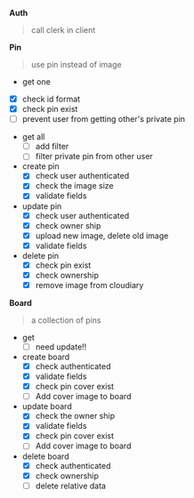 **Auth**
> call clerk in client

**Pin**
> use pin instead of image
-  get one
  - [x] check id format
  - [x] check pin exist
  - [ ] prevent user from getting other's private pin  
- get all
  - [ ] add filter
  - [ ] filter private pin from other user
- create pin
  - [x] check user authenticated
  - [x] check the image size
  - [x] validate fields
- update pin
  - [x] check user authenticated
  - [x] check owner ship
  - [x] upload new image, delete old image
  - [x] validate fields    
- delete pin
  - [x] check pin exist 
  - [x] check ownership
  - [x] remove image from cloudiary

**Board**
> a collection of pins
- get
  - [ ] need update!!
- create board
  - [x] check authenticated
  - [x] validate fields
  - [x] check pin cover exist
  - [ ] Add cover image to board
- update board
  - [x] check the owner ship
  - [x] validate fields
  - [x] check pin cover exist 
  - [ ] Add cover image to board
- delete board
  - [x] check authenticated
  - [x] check ownership
  - [ ] delete relative data  
